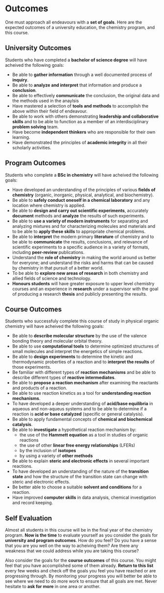 # Outcomes

One must approach all endeavours with a **set of goals**. Here are the expected outcomes of a university education, the chemistry program, and this course.

## University Outcomes
Students who have completed a **bachelor of science degree** will have acheived the following goals:

- Be able to **gather information** through a well documented process of **inquiry**.
- Be able to **analyze and interpret** that information and produce a **conclusion**.
- Be able to effectively **communicate** the conclusion, the original data and the methods used in the anaylsis
- Have mastered a selection of **tools and methods** to accomplish the above within their field of endeavour.
- Be able to work with others demonstrating **leadership and collaborative skills** and to be able to function as a member of an interdisciplinary **problem solving** team.
- Have become **independent thinkers** who are responsible for their own learning.
- Have demonstrated the principles of **academic integrity** in all their scholarly activities.

## Program Outcomes
Students who complete a **BSc in chemistry** will have acheived the following goals:

- Have developed an understanding of the principles of various **fields of chemistry** (organic, inorganic, physical, analytical, and biochemistry).
- Be able to **safely conduct oneself in a chemical laboratory** and any location where chemistry is applied.
- Be able to **design and carry out scientific experiments**, accurately **document** methods and **analyze** the results of such experiments.
- Be able to **use a variety of modern instruments** for separating and analyzing mixtures and for characterizing molecules and materials and to be able to **apply these skills** to appropriate chemical problems.
- Be able to **interpret** the modern primary **literature** of chemistry and to be able to **communicate** the results, conclusions, and relevance of scientific experiments to a specific audience in a variety of formats, including **peer-review** publications.
- Understand the **role of chemistry** in making the world around us better for everyone; and understand the risks and harms that can be caused by chemistry in that pursuit of a better world.
- To be able to **explore new areas of research** in both chemistry and allied fields of science and technology.
- **Honours students** will have greater exposure to upper level chemistry courses and an experience in **research** under a supervisor with the goal of producing a research **thesis** and publicly presenting the results.

## Course Outcomes

Students who successfuly complete this course of study in physical organic chemistry will have acheived the following goals:

- Be able to **describe molecular structure** by the use of the valence bonding theory and molecular orbital theory.
- Be able to use **computational tools** to determine optimized structures of small molecules and interpret the energetics of simple reactions.
- Be able to **design experiments** to determine the kinetic and thermodynamic proberties of a reaction and to **interpret the results** of those experiments.
- Be familiar with different types of **reaction mechanisms** and be able to describe different types of **reactive intermediates**.
- Be able to **propose a reaction mechanism** after examining the reactants and products of a reaction.
- Be able to use reaction kinetics as a tool for **understanding reaction mechanisms**.
- To have developed a deeper understanding of **acid/base equilibria** in aqueous and non-aqueus systems and to be able to determine if a reaction is **acid or base catalyzed** (specific or general catalysis).
- Be able to apply fundamental concepts of **chemical and biochemical catalysis**.
- Be able to **investigate** a hypothetical reaction mechanism by: 
    - the use of the **Hammett equation** as a tool in studies of organic reactions 
    - the use of other **linear free energy relationships** (LFERs)
    - by the inclusion of **isotopes** 
    - by using a variety of **other methods**
- Be able to explain **steric and electronic effects** in several important reactions.
- To have developed an understanding of the nature of the **transition state** and how the structure of the transition state can change with steric and electronic effects.
- Be better able to choose a suitable **solvent and conditions** for a reaction.
- Have improved **computer skills** in data analysis, chemical investigation and record keeping.

## Self Evaluation

Almost all students in this course will be in the final year of the chemistry program. **Now is the time** to evaluate yourself as you consider the goals for **university and program outcomes**. How do you feel? Do you have a sense that you are you well on the way to acheiving them? Are there any weakness that we could address while you are taking this course?

Also consider the goals for the **course outcomes** of this course. You might feel that you have accomplished some of them already. **Return to this list** every few weeks and check off the goals you feel you have reached or are progressing through. By monitoring your progress you will better be able to see where we need to do more work to ensure that all goals are met. Never hesitate to **ask for more** in one area or another.